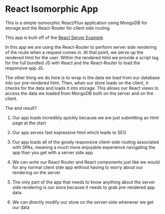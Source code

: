 # React Isomorphic App

This is a simple isomorphic React/Flux application using MongoDB for storage and the React-Router for client side routing.

This app is built off of the [React Server Example](https://github.com/mhart/react-server-example)

In this app we are using the React-Router to perform server side rendering of the route when a request comes in. At that point, we serve up the rendered html for the user. Within the rendered html we provide a script tag for the full bundled JS with React and the React-Router to load the responsive app JS.

The other thing we do here is to wrap in the data we load from our database into our pre-rendered html. Then, when our store loads on the client, it checks for the data and loads it into storage. This allows our React views to access the data we loaded from MongoDB both on the server and on the client.

The end result?

1) Our app loads incredibly quickly because we are just submitting an html page at the start

2) Our app serves fast expressive html which leads to SEO

2) Our app loads all of the goody responsive client-side routing associated with SPAs, meaning a much more enjoyable experience navigating the app than you get with a server side app

3) We can write our React Router and React components just like we would for any normal client side app without having to worry about our rendering on the server

4) The only part of the app that needs to know anything about the server side rendering is our store because it needs to grab pre-rendered app data

5) We can directly modify our store on the server-side whenever we get our data
